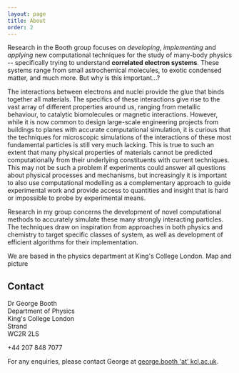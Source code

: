 ```yaml
---
layout: page
title: About
order: 2
---
```


Research in the Booth group focuses on *developing*, *implementing* and *applying* new computational techniques for the study of many-body physics -- specifically trying to understand **correlated electron systems**. These systems range from small astrochemical molecules, to exotic condensed matter, and much more. But why is this important...?

The interactions between electrons and nuclei provide the glue that binds together all materials. The specifics of these interactions give rise to the vast array of different properties around us, ranging from metallic behaviour, to catalytic biomolecules or magnetic interactions. However, while it is now common to design large-scale engineering projects from buildings to planes with accurate computational simulation, it is curious that the techniques for microscopic simulations of the interactions of these most fundamental particles is still very much lacking. This is true to such an extent that many physical properties of materials cannot be predicted computationally from their underlying constituents with current techniques. This may not be such a problem if experiments could answer all questions about physical processes and mechanisms, but increasingly it is important to also use computational modelling as a complementary approach to guide experimental work and provide access to quantities and insight that is hard or impossible to probe by experimental means.

Research in my group concerns the development of novel computational methods to accurately simulate these many strongly interacting particles. The techniques draw on inspiration from approaches in both physics and chemistry to target specific classes of system, as well as development of efficient algorithms for their implementation. 

<!--
In contrast to the ubiquitous density functional theory, a key feature is that of systematic improvability – the desire for exact limits to the techniques that are guaranteed to reproduce the exact physics of the system. This limit can then theoretically be approached to improve the description of the system allowing for the correct physical processes to emerge naturally from the calculations. This is required for many systems where density functional theory simply cannot provide the accuracy for predictive results in the presence of strong quantum fluctuations.

Examples of methods developed include Quantum Monte Carlo approaches, Quantum cluster models, tensor networks and perturbative approaches. These are then applied to outstanding unsolved problems of electronic structure in diverse fields, spanning ab initio molecular and solid state problems, surfaces and reaction centers of organometallic compounds, and quantum magnetism in lattice models of cuprate superconductors. The interest in the electronic structure of these systems spans ground state, static quantities, as well as spectral and thermal states, to provide access to a range of observable properties.
-->

We are based in the physics department at King's College London.
Map and picture

## Contact

Dr George Booth <br /> Department of Physics <br /> King's College London <br /> Strand <br /> WC2R 2LS

+44 207 848 7077

For any enquiries, please contact George at [george.booth 'at' kcl.ac.uk](mailto:george.booth@kcl.ac.uk).
